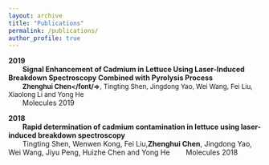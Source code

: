 ```yaml
---
layout: archive
title: "Publications"
permalink: /publications/
author_profile: true
---  
```

  

**2019**  
&emsp;&emsp;**Signal Enhancement of Cadmium in Lettuce Using Laser-Induced Breakdown Spectroscopy Combined with Pyrolysis Process**    
&emsp;&emsp;**<font size=2>Zhenghui Chen</font/=>**, Tingting Shen, Jingdong Yao, Wei Wang, Fei Liu, Xiaolong Li and Yong He</font>      
&emsp;&emsp;Molecules 2019
  
  
**2018**  
&emsp;&emsp;**Rapid determination of cadmium contamination in lettuce using laser-induced breakdown spectroscopy**  
&emsp;&emsp;Tingting Shen, Wenwen Kong, Fei Liu,**Zhenghui Chen**, Jingdong Yao, Wei Wang, Jiyu Peng, Huizhe Chen and Yong He
&emsp;&emsp;Molecules 2018
